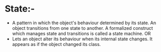 # State:-

- A pattern in which the object's behaviour determined by its state. An object transitions from one state to another. A
  formalized construct which manages state and transitions is called a state machine. OR
- Lets an object alter its behaviour when its internal state changes. It appears as if the object changed its class.